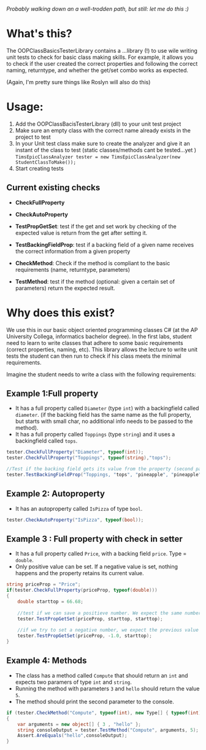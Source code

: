 *Probably walking down an a well-trodden path, but still: let me do this :)* 

# What's this?

The OOPClassBasicsTesterLibrary contains a ...library (!) to use wile writing unit tests to check for basic class making skills. For example, it allows you to check if the user created the correct properties and following the correct naming, returntype, and whether the get/set combo works as expected.

(Again, I'm pretty sure things like Roslyn will also do this)



# Usage:

1. Add the OOPClassBacisTesterLibrary (dll) to your unit test project
2. Make sure an empty class with the correct name already exists in the project to test 
3. In your Unit test class make sure to create the analyzer and give it an instant of the class to test (static classes/methods cant be tested...yet ) 
``TimsEpicClassAnalyzer tester = new TimsEpicClassAnalyzer(new StudentClassToMake());``
4. Start creating tests 

## Current existing checks

* **CheckFullProperty**
* **CheckAutoProperty**
* **TestPropGetSet**: test if the get and set work by checking of the expected value is return from the get after setting it.
* **TestBackingFieldProp**: test if a backing field of a given name receives the correct information from a given property

* **CheckMethod**: Check if the method is compliant to the basic requirements (name, returntype, parameters)
* **TestMethod**: test if the method (optional: given a certain set of parameters) return the expected result.

# Why does this exist?

We use this in our basic object oriented programming classes C# (at the AP University Collega, informatics bachelor degree). In the first labs, student need to learn to write classes that adhere to some basic requirements (correct properties, naming, etc). This library allows the lecture to write unit tests the student can then run to check if his class meets the minimal requirements.

Imagine the student needs to write a class with the following requirements:

## Example 1:Full property

* It has a full property called ``Diameter`` (type ``int``) with a backingfield called ``diameter``. (if the backing field has the same name as the full property, but starts with small char, no additional info needs to be passed to the method).
* It has a full property called ``Toppings`` (type ``string``) and it uses a backingfield called ``tops``.


```cs       
tester.CheckFullProperty("Diameter", typeof(int));
tester.CheckFullProperty("Toppings", typeof(string),"tops");

//Test if the backing field gets its value from the property (second parameter)
tester.TestBackingFieldProp("Toppings, "tops", "pineapple", "pineapple");
```

## Example 2: Autoproperty

* It has an autoproperty called ``IsPizza`` of type ``bool``.

```cs
tester.CheckAutoProperty("IsPizza", typeof(bool));
```

## Example 3 : Full property with check in setter

* It has a full property called ``Price``, with a backing field ``price``. Type = ``double``.
* Only positive value can be set. If a negative value is set, nothing happens and the property retains its current value.

```cs
string priceProp = "Price";
if(tester.CheckFullProperty(priceProp, typeof(double)))
{
    double starttop = 66.68;
    
    //test if we can save a positieve number. We expect the same number if we call the get.
    tester.TestPropGetSet(priceProp, starttop, starttop); 
    
    //if we try to set a negative number, we expect the previous value (startop) to be returned after calling the get
    tester.TestPropGetSet(priceProp, -1.0, starttop); 
}
```

## Example 4: Methods

* The class has a method called ``Compute`` that should return an ``int`` and expects two paramers of type ``int`` and ``string``.
* Running the method with parameters ``3`` and ``hello`` should return the value ``5``.
* The method should print the second parameter to the console.

```cs
if (tester.CheckMethod("Compute", typeof(int), new Type[] { typeof(int), typeof(string) }))
{
    var arguments = new object[] { 3 , "hello" };
    string consoleOutput = tester.TestMethod("Compute", arguments, 5);
    Assert.AreEquals("hello",consoleOutput);
}
```